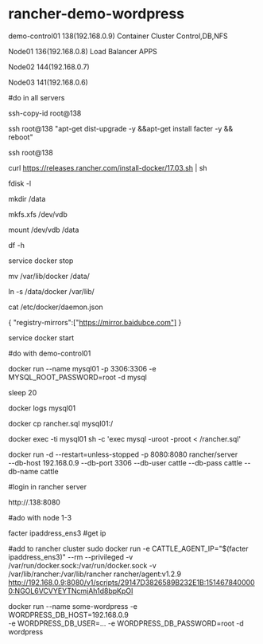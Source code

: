 # rancher-demo-wordpress
demo-control01	138(192.168.0.9)
	Container Cluster Control,DB,NFS


Node01	136(192.168.0.8)	Load Balancer APPS


Node02	144(192.168.0.7)


Node03	141(192.168.0.6)


#do in all servers

ssh-copy-id root@138

ssh root@138 "apt-get dist-upgrade -y &&apt-get install facter -y && reboot"

ssh root@138 

curl https://releases.rancher.com/install-docker/17.03.sh | sh


fdisk -l

mkdir /data

mkfs.xfs /dev/vdb

mount /dev/vdb /data

df -h

service docker stop

mv /var/lib/docker /data/

ln -s /data/docker /var/lib/

cat /etc/docker/daemon.json

{
    "registry-mirrors":["https://mirror.baidubce.com"]
}


service docker start


#do with demo-control01

docker run --name mysql01 -p 3306:3306 -e MYSQL_ROOT_PASSWORD=root -d mysql

sleep 20

docker logs mysql01

docker cp rancher.sql mysql01:/

docker exec -ti mysql01 sh -c 'exec mysql -uroot -proot < /rancher.sql'

docker run -d --restart=unless-stopped -p 8080:8080 rancher/server \
    --db-host 192.168.0.9 --db-port 3306 --db-user cattle --db-pass cattle --db-name cattle


#login in rancher server

http://.138:8080


#ado with node 1-3

facter ipaddress_ens3  #get ip

#add to rancher cluster
sudo docker run -e CATTLE_AGENT_IP="$(facter ipaddress_ens3)"  --rm --privileged -v /var/run/docker.sock:/var/run/docker.sock -v /var/lib/rancher:/var/lib/rancher rancher/agent:v1.2.9 http://192.168.0.9:8080/v1/scripts/29147D3826589B232E1B:1514678400000:NGOL6VCVYEYTNcmjAh1d8bpKpOI



docker run --name some-wordpress -e WORDPRESS_DB_HOST=192.168.0.9 \
    -e WORDPRESS_DB_USER=... -e WORDPRESS_DB_PASSWORD=root -d wordpress


